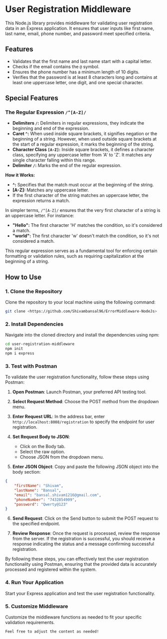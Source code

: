# User Registration Middleware

This Node.js library provides middleware for validating user registration data in an Express application. It ensures that user inputs like first name, last name, email, phone number, and password meet specified criteria.

## Features

- Validates that the first name and last name start with a capital letter.
- Checks if the email contains the `@` symbol.
- Ensures the phone number has a minimum length of 10 digits.
- Verifies that the password is at least 8 characters long and contains at least one uppercase letter, one digit, and one special character.

## Special Features

### The Regular Expression `/^[A-Z]/`

- **Delimiters `/`:** Delimiters in regular expressions, they indicate the beginning and end of the expression.
- **Caret `^`:** When used inside square brackets, it signifies negation or the beginning of a string. However, when used outside square brackets at the start of a regular expression, it marks the beginning of the string.
- **Character Class `[A-Z]`:** Inside square brackets, it defines a character class, specifying any uppercase letter from 'A' to 'Z'. It matches any single character falling within this range.
- **Delimiter `/`:** Marks the end of the regular expression.

**How it Works:**

- **^:** Specifies that the match must occur at the beginning of the string.
- **[A-Z]:** Matches any uppercase letter.
- If the first character of the string matches an uppercase letter, the expression returns a match.

In simpler terms, `/^[A-Z]/` ensures that the very first character of a string is an uppercase letter. For instance:

- **"Hello":** The first character 'H' matches the condition, so it's considered a match.
- **"world":** The first character 'w' doesn't match the condition, so it's not considered a match.

This regular expression serves as a fundamental tool for enforcing certain formatting or validation rules, such as requiring capitalization at the beginning of a string.


## How to Use

### 1. Clone the Repository

Clone the repository to your local machine using the following command:

```bash
git clone <https://github.com/Shivambansal96/ErrorMiddleware-NodeJs>
```

### 2. Install Dependencies

Navigate into the cloned directory and install the dependencies using npm:

```bash
cd user-registration-middleware
npm init 
npm i express
```

### 3. Test with Postman

To validate the user registration functionality, follow these steps using Postman:

1. **Open Postman**: Launch Postman, your preferred API testing tool.

2. **Select Request Method**: Choose the POST method from the dropdown menu.

3. **Enter Request URL**: In the address bar, enter `http://localhost:8008/registration` to specify the endpoint for user registration.

4. **Set Request Body to JSON**:
   - Click on the Body tab.
   - Select the raw option.
   - Choose JSON from the dropdown menu.

5. **Enter JSON Object**: Copy and paste the following JSON object into the body section:

```json
{
    "firstName": "Shivam",
    "lastName": "Bansal",
    "email": "bansal.shivam1216@gmail.com",
    "phoneNumber": "7432854909",
    "password": "Qwerty@123"
}
```

6. **Send Request**: Click on the Send button to submit the POST request to the specified endpoint.

7. **Review Response**: Once the request is processed, review the response from the server. If the registration is successful, you should receive a response indicating the status and a message confirming successful registration.

By following these steps, you can effectively test the user registration functionality using Postman, ensuring that the provided data is accurately processed and registered within the system.


<!-- ### 4. Import Middleware Functions

Import the middleware functions (`validateUser` and `errorHandlingMiddleware`) from the library in your Express application.

Example:

```javascript
const express = require('express');
const { validateUser, errorHandlingMiddleware } = require('user-registration-middleware');

const app = express();

app.use(express.json());

app.post('/registration', validateUser, (req, res) => {
    res.status(200).json({
        status: true,
        message: 'User Registered Successfully.',
    });
});

app.use(errorHandlingMiddleware);

app.listen(8008, () => {
    console.log('Server is up and running at http://localhost:8008');
});
``` -->

### 4. Run Your Application

Start your Express application and test the user registration functionality.


### 5. Customize Middleware

Customize the middleware functions as needed to fit your specific validation requirements.
```
Feel free to adjust the content as needed!
```
